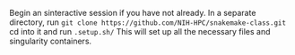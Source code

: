 Begin an sinteractive session if you have not already.
In a separate directory, run `git clone https://github.com/NIH-HPC/snakemake-class.git`
cd into it and run `.setup.sh/`
This will set up all the necessary files and singularity containers.
